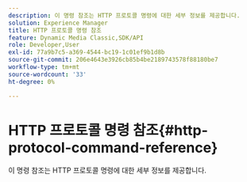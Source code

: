 ```yaml
---
description: 이 명령 참조는 HTTP 프로토콜 명령에 대한 세부 정보를 제공합니다.
solution: Experience Manager
title: HTTP 프로토콜 명령 참조
feature: Dynamic Media Classic,SDK/API
role: Developer,User
exl-id: 77a9b7c5-a369-4544-bc19-1c01ef9b1d8b
source-git-commit: 206e4643e3926cb85b4be2189743578f88180be7
workflow-type: tm+mt
source-wordcount: '33'
ht-degree: 0%

---
```


# HTTP 프로토콜 명령 참조{#http-protocol-command-reference}

이 명령 참조는 HTTP 프로토콜 명령에 대한 세부 정보를 제공합니다.
